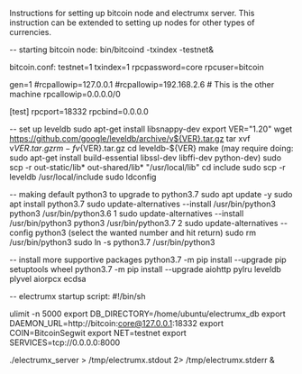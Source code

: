 Instructions for setting up bitcoin node and electrumx server. This instruction can be extended to setting up nodes for other types of currencies.


-- starting bitcoin node:
bin/bitcoind -txindex -testnet&

bitcoin.conf:
testnet=1
txindex=1
rpcpassword=core
rpcuser=bitcoin



gen=1
#rcpallowip=127.0.0.1
#rcpallowip=192.168.2.6   # This is the other machine
rpcallowip=0.0.0.0/0

[test]
rpcport=18332
rpcbind=0.0.0.0

-- set up leveldb
sudo apt-get install libsnappy-dev
export VER="1.20"
wget https://github.com/google/leveldb/archive/v${VER}.tar.gz
tar xvf v${VER}.tar.gz
rm -f v${VER}.tar.gz
cd leveldb-${VER}
make (may require doing: sudo apt-get install build-essential libssl-dev libffi-dev python-dev)
sudo scp -r out-static/lib* out-shared/lib* "/usr/local/lib"
cd include
sudo scp -r leveldb /usr/local/include
sudo ldconfig

-- making default python3 to upgrade to python3.7
sudo apt update -y
sudo apt install python3.7
sudo update-alternatives --install /usr/bin/python3 python3 /usr/bin/python3.6 1
sudo update-alternatives --install /usr/bin/python3 python3 /usr/bin/python3.7 2
sudo update-alternatives --config python3 (select the wanted number and hit return)
sudo rm /usr/bin/python3
sudo ln -s python3.7 /usr/bin/python3

-- install more supportive packages
python3.7 -m pip install --upgrade pip setuptools wheel
python3.7 -m pip install --upgrade aiohttp pylru leveldb plyvel aiorpcx ecdsa

-- electrumx startup script:
#!/bin/sh
 
ulimit -n 5000
export DB_DIRECTORY=/home/ubuntu/electrumx_db
export DAEMON_URL=http://bitcoin:core@127.0.0.1:18332
export COIN=BitcoinSegwit
export NET=testnet
export SERVICES=tcp://0.0.0.0:8000

./electrumx_server > /tmp/electrumx.stdout 2> /tmp/electrumx.stderr &
